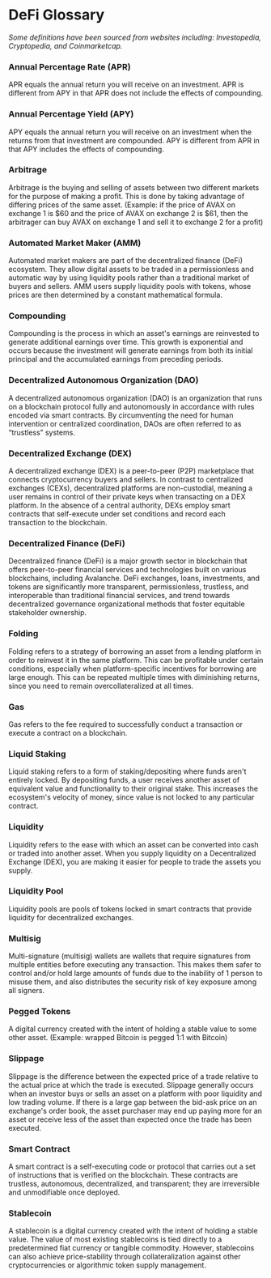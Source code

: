 # DeFi Glossary

_Some definitions have been sourced from websites including: Investopedia, Cryptopedia, and Coinmarketcap._

### Annual Percentage Rate (APR)

APR equals the annual return you will receive on an investment. APR is different from APY in that APR does not include the effects of compounding.

### Annual Percentage Yield (APY)

APY equals the annual return you will receive on an investment when the returns from that investment are compounded. APY is different from APR in that APY includes the effects of compounding.

### Arbitrage

Arbitrage is the buying and selling of assets between two different markets for the purpose of making a profit. This is done by taking advantage of differing prices of the same asset. (Example: if the price of AVAX on exchange 1 is $60 and the price of AVAX on exchange 2 is $61, then the arbitrager can buy AVAX on exchange 1 and sell it to exchange 2 for a profit)

### Automated Market Maker (AMM)

Automated market makers are part of the decentralized finance (DeFi) ecosystem. They allow digital assets to be traded in a permissionless and automatic way by using liquidity pools rather than a traditional market of buyers and sellers. AMM users supply liquidity pools with tokens, whose prices are then determined by a constant mathematical formula.

### Compounding

Compounding is the process in which an asset's earnings are reinvested to generate additional earnings over time. This growth is exponential and occurs because the investment will generate earnings from both its initial principal and the accumulated earnings from preceding periods.

### Decentralized Autonomous Organization (DAO)

A decentralized autonomous organization (DAO) is an organization that runs on a blockchain protocol fully and autonomously in accordance with rules encoded via smart contracts. By circumventing the need for human intervention or centralized coordination, DAOs are often referred to as “trustless” systems.

### Decentralized Exchange (DEX)

A decentralized exchange (DEX) is a peer-to-peer (P2P) marketplace that connects cryptocurrency buyers and sellers. In contrast to centralized exchanges (CEXs), decentralized platforms are non-custodial, meaning a user remains in control of their private keys when transacting on a DEX platform. In the absence of a central authority, DEXs employ smart contracts that self-execute under set conditions and record each transaction to the blockchain.

### Decentralized Finance (DeFi)

Decentralized finance (DeFi) is a major growth sector in blockchain that offers peer-to-peer financial services and technologies built on various blockchains, including Avalanche. DeFi exchanges, loans, investments, and tokens are significantly more transparent, permissionless, trustless, and interoperable than traditional financial services, and trend towards decentralized governance organizational methods that foster equitable stakeholder ownership.

### Folding

Folding refers to a strategy of borrowing an asset from a lending platform in order to reinvest it in the same platform. This can be profitable under certain conditions, especially when platform-specific incentives for borrowing are large enough. This can be repeated multiple times with diminishing returns, since you need to remain overcollateralized at all times.

### Gas

Gas refers to the fee required to successfully conduct a transaction or execute a contract on a blockchain.

### Liquid Staking

Liquid staking refers to a form of staking/depositing where funds aren't entirely locked. By depositing funds, a user receives another asset of equivalent value and functionality to their original stake. This increases the ecosystem's velocity of money, since value is not locked to any particular contract.

### Liquidity

Liquidity refers to the ease with which an asset can be converted into cash or traded into another asset. When you supply liquidity on a Decentralized Exchange (DEX), you are making it easier for people to trade the assets you supply.

### Liquidity Pool

Liquidity pools are pools of tokens locked in smart contracts that provide liquidity for decentralized exchanges.

### Multisig

Multi-signature (multisig) wallets are wallets that require signatures from multiple entities before executing any transaction. This makes them safer to control and/or hold large amounts of funds due to the inability of 1 person to misuse them, and also distributes the security risk of key exposure among all signers.

### Pegged Tokens

A digital currency created with the intent of holding a stable value to some other asset. (Example: wrapped Bitcoin is pegged 1:1 with Bitcoin)

### Slippage

Slippage is the difference between the expected price of a trade relative to the actual price at which the trade is executed. Slippage generally occurs when an investor buys or sells an asset on a platform with poor liquidity and low trading volume. If there is a large gap between the bid-ask price on an exchange's order book, the asset purchaser may end up paying more for an asset or receive less of the asset than expected once the trade has been executed.

### Smart Contract

A smart contract is a self-executing code or protocol that carries out a set of instructions that is verified on the blockchain. These contracts are trustless, autonomous, decentralized, and transparent; they are irreversible and unmodifiable once deployed.

### Stablecoin

A stablecoin is a digital currency created with the intent of holding a stable value. The value of most existing stablecoins is tied directly to a predetermined fiat currency or tangible commodity. However, stablecoins can also achieve price-stability through collateralization against other cryptocurrencies or algorithmic token supply management.
